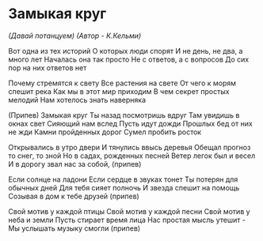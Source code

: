# Замыкая круг

*(Давай потанцуем) (Автор - К.Кельми)*
	 
Вот одна из тех историй
О которых люди спорят
И не день, не два, а много лет
Началась она так просто
Не с ответов, а с вопросов
До сих пор на них ответов нет
	 
Почему стремятся к свету
Все растения на свете
От чего к морям спешит река
Как мы в этот мир приходим
В чем секрет простых мелодий
Нам хотелось знать наверняка

(Припев)
Замыкая круг
Ты назад посмотришь вдруг
Там увидишь в окнах свет
Сияющий нам вслед
Пусть идут дожди
Прошлых бед от них не жди
Камни пройденных дорог
Сумел пробить росток
	 
Открывались в утро двери
И тянулись ввысь деревья
Обещал прогноз то снег, то зной
Но в садах, рожденных песней
Ветер легок был и весел
И в дорогу звал нас за собой,
(припев)

Если солнце на ладони
Если сердце в звуках тонет
Ты потерян для обычных дней
Для тебя сияет полночь
И звезда спешит на помощь
Созывая в дом к тебе друзей
(припев)
  	
Свой мотив у каждой птицы
Свой мотив у каждой песни
Свой мотив у неба и земли
Пусть стирает время лица
Нас простая мысль утешит -
Мы услышать музыку смогли
(припев)

